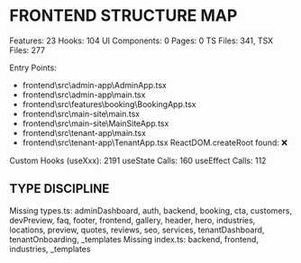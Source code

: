 # FRONTEND STRUCTURE MAP
Features: 23
Hooks: 104
UI Components: 0
Pages: 0
TS Files: 341, TSX Files: 277

Entry Points:
  - frontend\src\admin-app\AdminApp.tsx
  - frontend\src\admin-app\main.tsx
  - frontend\src\features\booking\BookingApp.tsx
  - frontend\src\main-site\main.tsx
  - frontend\src\main-site\MainSiteApp.tsx
  - frontend\src\tenant-app\main.tsx
  - frontend\src\tenant-app\TenantApp.tsx
ReactDOM.createRoot found: ❌

Custom Hooks (useXxx): 2191
useState Calls: 160
useEffect Calls: 112

## TYPE DISCIPLINE
Missing types.ts: adminDashboard, auth, backend, booking, cta, customers, devPreview, faq, footer, frontend, gallery, header, hero, industries, locations, preview, quotes, reviews, seo, services, tenantDashboard, tenantOnboarding, _templates
Missing index.ts: backend, frontend, industries, _templates

